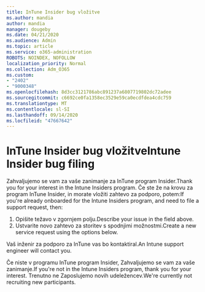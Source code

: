 ```yaml
---
title: InTune Insider bug vložitve
ms.author: mandia
author: mandia
manager: dougeby
ms.date: 04/21/2020
ms.audience: Admin
ms.topic: article
ms.service: o365-administration
ROBOTS: NOINDEX, NOFOLLOW
localization_priority: Normal
ms.collection: Adm_O365
ms.custom:
- "2402"
- "9000348"
ms.openlocfilehash: 8d3cc3121786abc891237a6807719802dc72adee
ms.sourcegitcommit: c6692ce0fa1358ec3529e59ca0ecdfdea4cdc759
ms.translationtype: MT
ms.contentlocale: sl-SI
ms.lasthandoff: 09/14/2020
ms.locfileid: "47667642"
---
```

# <a name="intune-insider-bug-filing"></a><span data-ttu-id="1616a-102">InTune Insider bug vložitve</span><span class="sxs-lookup"><span data-stu-id="1616a-102">Intune Insider bug filing</span></span>

<span data-ttu-id="1616a-103">Zahvaljujemo se vam za vaše zanimanje za InTune program Insider.</span><span class="sxs-lookup"><span data-stu-id="1616a-103">Thank you for your interest in the Intune Insiders program.</span></span> <span data-ttu-id="1616a-104">Če ste že na krovu za program InTune Insider, in morate vložiti zahtevo za podporo, potem:</span><span class="sxs-lookup"><span data-stu-id="1616a-104">If you're already onboarded for the Intune Insiders program, and need to file a support request, then:</span></span>

1. <span data-ttu-id="1616a-105">Opišite težavo v zgornjem polju.</span><span class="sxs-lookup"><span data-stu-id="1616a-105">Describe your issue in the field above.</span></span>
2. <span data-ttu-id="1616a-106">Ustvarite novo zahtevo za storitev s spodnjimi možnostmi.</span><span class="sxs-lookup"><span data-stu-id="1616a-106">Create a new service request using the options below.</span></span>

<span data-ttu-id="1616a-107">Vaš inženir za podporo za InTune vas bo kontaktiral.</span><span class="sxs-lookup"><span data-stu-id="1616a-107">An Intune support engineer will contact you.</span></span>

<span data-ttu-id="1616a-108">Če niste v programu InTune program Insider, Zahvaljujemo se vam za vaše zanimanje.</span><span class="sxs-lookup"><span data-stu-id="1616a-108">If you're not in the Intune Insiders program, thank you for your interest.</span></span> <span data-ttu-id="1616a-109">Trenutno ne Zaposlujemo novih udeležencev.</span><span class="sxs-lookup"><span data-stu-id="1616a-109">We're currently not recruiting new participants.</span></span>
